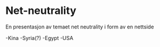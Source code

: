 # Net-neutrality
En presentasjon av temaet net neutrality i form av en nettside


-Kina
-Syria(?)
-Egypt
-USA
